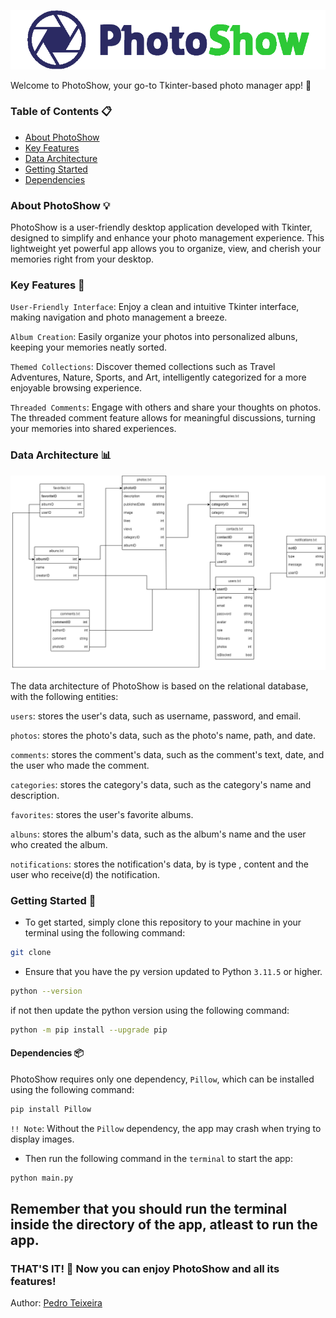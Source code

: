 ![PhotoShow](images/Logo.png)

Welcome to PhotoShow, your go-to Tkinter-based photo manager app! 📸

### Table of Contents 📋

- [About PhotoShow](#about-photoshow-💡)
- [Key Features](#key-features-🔑)
- [Data Architecture](#data-architecture-📊)
- [Getting Started](#getting-started-🚀)
- [Dependencies](#dependencies-📦)

### About PhotoShow 💡

PhotoShow is a user-friendly desktop application developed with Tkinter, designed to simplify and enhance your photo management experience. This lightweight yet powerful app allows you to organize, view, and cherish your memories right from your desktop.

### Key Features 🔑

`User-Friendly Interface`: Enjoy a clean and intuitive Tkinter interface, making navigation and photo management a breeze.

`Album Creation`: Easily organize your photos into personalized albuns, keeping your memories neatly sorted.

`Themed Collections`: Discover themed collections such as Travel Adventures, Nature, Sports, and Art, intelligently categorized for a more enjoyable browsing experience.

`Threaded Comments`: Engage with others and share your thoughts on photos. The threaded comment feature allows for meaningful discussions, turning your memories into shared experiences.

### Data Architecture 📊

![Data Architecture](images/modelo_dados.png)

The data architecture of PhotoShow is based on the relational database, with the following entities:

`users`: stores the user's data, such as username, password, and email.

`photos`: stores the photo's data, such as the photo's name, path, and date.

`comments`: stores the comment's data, such as the comment's text, date, and the user who made the comment.

`categories`: stores the category's data, such as the category's name and description.

`favorites`: stores the user's favorite albums.

`albuns`: stores the album's data, such as the album's name and the user who created the album.

`notifications`: stores the notification's data, by is type , content and the user who receive(d) the notification.

### Getting Started 🚀

- To get started, simply clone this repository to your machine
  in your terminal using the following command:

```bash
git clone
```

- Ensure that you have the py version updated to Python `3.11.5` or higher.

```bash
python --version
```

if not then update the python version using the following command:

```bash
python -m pip install --upgrade pip
```

#### Dependencies 📦

PhotoShow requires only one dependency, `Pillow`, which can be installed using the following command:

```bash
pip install Pillow
```

`!! Note`: Without the `Pillow` dependency, the app may crash when trying to display images.

- Then run the following command in the `terminal` to start the app:

```bash
python main.py
```
## Remember that you should run the terminal inside the directory of the app, atleast to run the app.

### THAT'S IT! 🎉 Now you can enjoy PhotoShow and all its features!

Author: [Pedro Teixeira](https://github.com/pedromst2000)
